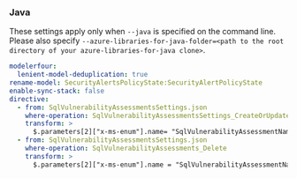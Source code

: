 
### Java

These settings apply only when `--java` is specified on the command line.
Please also specify `--azure-libraries-for-java-folder=<path to the root directory of your azure-libraries-for-java clone>`.

``` yaml $(java)
modelerfour:
  lenient-model-deduplication: true
rename-model: SecurityAlertsPolicyState:SecurityAlertPolicyState
enable-sync-stack: false
directive:
  - from: SqlVulnerabilityAssessmentsSettings.json
    where-operation: SqlVulnerabilityAssessmentsSettings_CreateOrUpdate
    transform: >
      $.parameters[2]["x-ms-enum"].name= "SqlVulnerabilityAssessmentName"
  - from: SqlVulnerabilityAssessmentsSettings.json
    where-operation: SqlVulnerabilityAssessments_Delete
    transform: >
      $.parameters[2]["x-ms-enum"].name = "SqlVulnerabilityAssessmentName"
```

